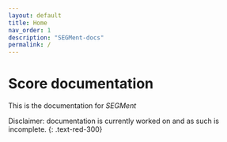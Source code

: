 ```yaml
---
layout: default
title: Home
nav_order: 1
description: "SEGMent-docs"
permalink: /
---
```


# Score documentation

This is the documentation for *SEGMent*

Disclaimer: documentation is currently worked on and as such is incomplete.
{: .text-red-300}
